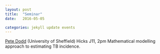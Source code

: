 ```yaml
---
layout: post
title:  "Seminar"
date:   2016-05-05

categories: jekyll update events
---
```


[Pete Dodd](https://www.shef.ac.uk/scharr/sections/heds/staff/dodd_p) (University of Sheffield)
Hicks J11, 2pm
Mathematical modelling approach to estimating TB incidence.
